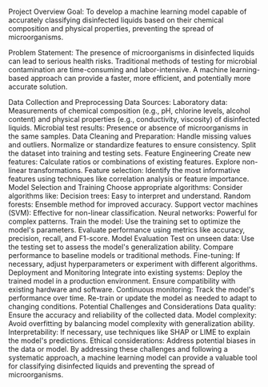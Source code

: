 Project Overview
Goal: To develop a machine learning model capable of accurately classifying disinfected liquids based on their chemical composition and physical properties, preventing the spread of microorganisms.

Problem Statement: The presence of microorganisms in disinfected liquids can lead to serious health risks. Traditional methods of testing for microbial contamination are time-consuming and labor-intensive. A machine learning-based approach can provide a faster, more efficient, and potentially more accurate solution.

Data Collection and Preprocessing
Data Sources:
Laboratory data: Measurements of chemical composition (e.g., pH, chlorine levels, alcohol content) and physical properties (e.g., conductivity, viscosity) of disinfected liquids.
Microbial test results: Presence or absence of microorganisms in the same samples.
Data Cleaning and Preparation:
Handle missing values and outliers.
Normalize or standardize features to ensure consistency.
Split the dataset into training and testing sets.
Feature Engineering
Create new features:
Calculate ratios or combinations of existing features.
Explore non-linear transformations.
Feature selection:
Identify the most informative features using techniques like correlation analysis or feature importance.
Model Selection and Training
Choose appropriate algorithms:
Consider algorithms like:
Decision trees: Easy to interpret and understand.
Random forests: Ensemble method for improved accuracy.
Support vector machines (SVM): Effective for non-linear classification.
Neural networks: Powerful for complex patterns.
Train the model:
Use the training set to optimize the model's parameters.
Evaluate performance using metrics like accuracy, precision, recall, and F1-score.
Model Evaluation
Test on unseen data:
Use the testing set to assess the model's generalization ability.
Compare performance to baseline models or traditional methods.
Fine-tuning:
If necessary, adjust hyperparameters or experiment with different algorithms.
Deployment and Monitoring
Integrate into existing systems:
Deploy the trained model in a production environment.
Ensure compatibility with existing hardware and software.
Continuous monitoring:
Track the model's performance over time.
Re-train or update the model as needed to adapt to changing conditions.
Potential Challenges and Considerations
Data quality: Ensure the accuracy and reliability of the collected data.
Model complexity: Avoid overfitting by balancing model complexity with generalization ability.
Interpretability: If necessary, use techniques like SHAP or LIME to explain the model's predictions.
Ethical considerations: Address potential biases in the data or model.
By addressing these challenges and following a systematic approach, a machine learning model can provide a valuable tool for classifying disinfected liquids and preventing the spread of microorganisms.








